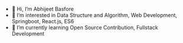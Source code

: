 - 👋 Hi, I’m Abhijeet Basfore
- 👀 I’m interested in Data Structure and Algorithm, Web Development, Springboot, React.js, ES6
- 🌱 I’m currently learning Open Source Contribution, Fullstack Development


<!---
abhijeet-26/abhijeet-26 is a ✨ special ✨ repository because its `README.md` (this file) appears on your GitHub profile.
You can click the Preview link to take a look at your changes.
--->
